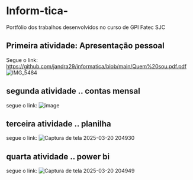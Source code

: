 # Inform-tica-
Portfólio dos trabalhos desenvolvidos no curso de GPI Fatec SJC
## Primeira atividade: Apresentação pessoal
Segue o link: https://github.com/jandra29/informatica/blob/main/Quem%20sou.pdf.pdf
![IMG_5484](https://github.com/user-attachments/assets/6a6bb6fb-f58d-40b1-adcc-8af46ac8c495)
## segunda atividade .. contas mensal 
segue o link:
![image](https://github.com/user-attachments/assets/7e825a83-5d58-4f89-9d92-99a624ef05ff)

## terceira atividade .. planilha 
segue o link: 
![Captura de tela 2025-03-20 204930](https://github.com/user-attachments/assets/9e4189ab-bbdc-4573-a5d9-82481b34bf9a)
## quarta atividade .. power bi 
segue o link: 
![Captura de tela 2025-03-20 204949](https://github.com/user-attachments/assets/ce88474b-0896-43c0-8e78-8243bdcc2f42)

